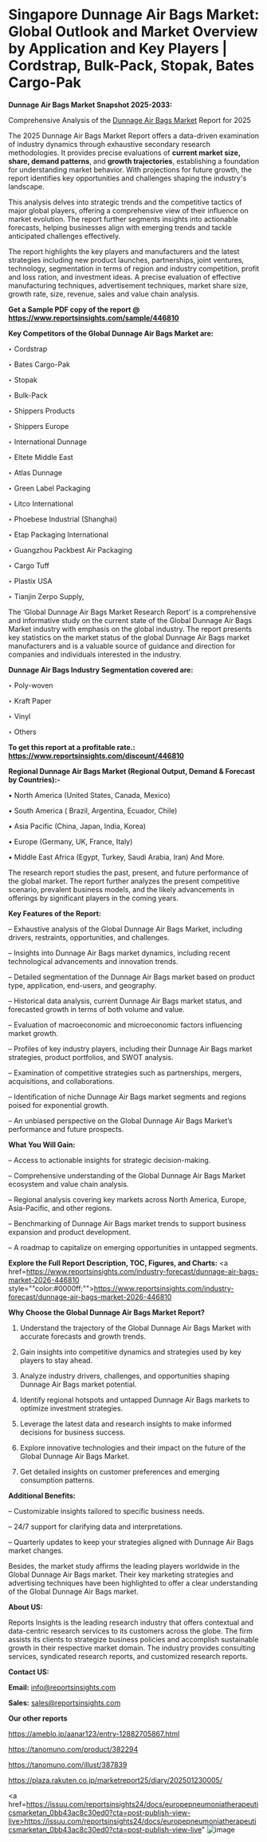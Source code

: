 # Singapore Dunnage Air Bags Market: Global Outlook and Market Overview by Application and Key Players | Cordstrap, Bulk-Pack, Stopak, Bates Cargo-Pak

<strong>Dunnage Air Bags Market Snapshot 2025-2033:</strong>

Comprehensive Analysis of the <a href=https://www.reportsinsights.com/sample/446810>Dunnage Air Bags Market</a> Report for 2025

The 2025 Dunnage Air Bags Market Report offers a data-driven examination of industry dynamics through exhaustive secondary research methodologies. It provides precise evaluations of <strong>current market size, share, demand patterns</strong>, and <strong>growth trajectories</strong>, establishing a foundation for understanding market behavior. With projections for future growth, the report identifies key opportunities and challenges shaping the industry's landscape.

This analysis delves into strategic trends and the competitive tactics of major global players, offering a comprehensive view of their influence on market evolution. The report further segments insights into actionable forecasts, helping businesses align with emerging trends and tackle anticipated challenges effectively.

The report highlights the key players and manufacturers and the latest strategies including new product launches, partnerships, joint ventures, technology, segmentation in terms of region and industry competition, profit and loss ration, and investment ideas. A precise evaluation of effective manufacturing techniques, advertisement techniques, market share size, growth rate, size, revenue, sales and value chain analysis.

<strong>Get a Sample PDF copy of the report @ <a href=https://www.reportsinsights.com/sample/446810 style=color:#0000ff;>https://www.reportsinsights.com/sample/446810</a></strong>

<strong>Key Competitors of the Global Dunnage Air Bags Market are:</strong>

‣ Cordstrap

‣ Bates Cargo-Pak

‣ Stopak

‣ Bulk-Pack

‣ Shippers Products

‣ Shippers Europe

‣ International Dunnage

‣ Eltete Middle East

‣ Atlas Dunnage

‣ Green Label Packaging

‣ Litco International

‣ Phoebese Industrial (Shanghai)

‣ Etap Packaging International

‣ Guangzhou Packbest Air Packaging

‣ Cargo Tuff

‣ Plastix USA

‣ Tianjin Zerpo Supply,

The ‘Global Dunnage Air Bags Market Research Report’ is a comprehensive and informative study on the current state of the Global Dunnage Air Bags Market industry with emphasis on the global industry. The report presents key statistics on the market status of the global Dunnage Air Bags market manufacturers and is a valuable source of guidance and direction for companies and individuals interested in the industry.

<strong>Dunnage Air Bags Industry Segmentation covered are:</strong>

‣ Poly-woven

‣ Kraft Paper

‣ Vinyl

‣ Others

<strong>To get this report at a profitable rate.: <a href=https://www.reportsinsights.com/discount/446810 style=color:#0000ff;>https://www.reportsinsights.com/discount/446810</a></strong>

<strong>Regional Dunnage Air Bags Market (Regional Output, Demand &amp; Forecast by Countries):-</strong>

• North America (United States, Canada, Mexico)

• South America ( Brazil, Argentina, Ecuador, Chile)

• Asia Pacific (China, Japan, India, Korea)

• Europe (Germany, UK, France, Italy)

• Middle East Africa (Egypt, Turkey, Saudi Arabia, Iran) And More.

The research report studies the past, present, and future performance of the global market. The report further analyzes the present competitive scenario, prevalent business models, and the likely advancements in offerings by significant players in the coming years.

<strong>Key Features of the Report:</strong>

– Exhaustive analysis of the Global Dunnage Air Bags Market, including drivers, restraints, opportunities, and challenges.

– Insights into Dunnage Air Bags market dynamics, including recent technological advancements and innovation trends.

– Detailed segmentation of the Dunnage Air Bags market based on product type, application, end-users, and geography.

– Historical data analysis, current Dunnage Air Bags market status, and forecasted growth in terms of both volume and value.

– Evaluation of macroeconomic and microeconomic factors influencing market growth.

– Profiles of key industry players, including their Dunnage Air Bags market strategies, product portfolios, and SWOT analysis.

– Examination of competitive strategies such as partnerships, mergers, acquisitions, and collaborations.

– Identification of niche Dunnage Air Bags market segments and regions poised for exponential growth.

– An unbiased perspective on the Global Dunnage Air Bags Market’s performance and future prospects.

<strong>What You Will Gain:</strong>

– Access to actionable insights for strategic decision-making.

– Comprehensive understanding of the Global Dunnage Air Bags Market ecosystem and value chain analysis.

– Regional analysis covering key markets across North America, Europe, Asia-Pacific, and other regions.

– Benchmarking of Dunnage Air Bags market trends to support business expansion and product development.

– A roadmap to capitalize on emerging opportunities in untapped segments.

<strong>Explore the Full Report Description, TOC, Figures, and Charts:</strong>
<a href=https://www.reportsinsights.com/industry-forecast/dunnage-air-bags-market-2026-446810 style=""color:#0000ff;"">https://www.reportsinsights.com/industry-forecast/dunnage-air-bags-market-2026-446810</a>

<strong>Why Choose the Global Dunnage Air Bags Market Report?</strong>

1. Understand the trajectory of the Global Dunnage Air Bags Market with accurate forecasts and growth trends.

2. Gain insights into competitive dynamics and strategies used by key players to stay ahead.

3. Analyze industry drivers, challenges, and opportunities shaping Dunnage Air Bags market potential.

4. Identify regional hotspots and untapped Dunnage Air Bags markets to optimize investment strategies.

5. Leverage the latest data and research insights to make informed decisions for business success.

6. Explore innovative technologies and their impact on the future of the Global Dunnage Air Bags Market.

7. Get detailed insights on customer preferences and emerging consumption patterns.

<strong>Additional Benefits:</strong>

– Customizable insights tailored to specific business needs.

– 24/7 support for clarifying data and interpretations.

– Quarterly updates to keep your strategies aligned with Dunnage Air Bags market changes.

Besides, the market study affirms the leading players worldwide in the Global Dunnage Air Bags market. Their key marketing strategies and advertising techniques have been highlighted to offer a clear understanding of the Global Dunnage Air Bags market.

<strong><strong>About US</strong>:</strong>

Reports Insights is the leading research industry that offers contextual and data-centric research services to its customers across the globe. The firm assists its clients to strategize business policies and accomplish sustainable growth in their respective market domain. The industry provides consulting services, syndicated research reports, and customized research reports.

<strong>Contact US:</strong>

<p class=><b>Email:</b> <a href=mailto:info@reportsinsights.com>info@reportsinsights.com</a></p>
<p class=><b>Sales:</b> <a href=mailto:sales@reportsinsights.com>sales@reportsinsights.com</a></p>

<strong>Our other reports</strong>

<a href=https://ameblo.jp/aanar123/entry-12882705867.html>https://ameblo.jp/aanar123/entry-12882705867.html</a>

<a href=https://tanomuno.com/product/382294>https://tanomuno.com/product/382294</a>

<a href=https://tanomuno.com/illust/387839>https://tanomuno.com/illust/387839</a>

<a href=https://plaza.rakuten.co.jp/marketreport25/diary/202501230005/>https://plaza.rakuten.co.jp/marketreport25/diary/202501230005/</a>

<a href=https://issuu.com/reportsinsights24/docs/europepneumoniatherapeuticsmarketan_0bb43ac8c30ed0?cta=post-publish-view-live>https://issuu.com/reportsinsights24/docs/europepneumoniatherapeuticsmarketan_0bb43ac8c30ed0?cta=post-publish-view-live</a>"
![image](https://github.com/user-attachments/assets/15b97716-a463-4cb0-9a1e-98cb4a62fde7)
